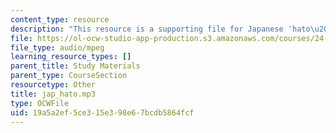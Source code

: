 ```yaml
---
content_type: resource
description: "This resource is a supporting file for Japanese 'hato\u2014hatto'."
file: https://ol-ocw-studio-app-production.s3.amazonaws.com/courses/24-901-language-and-its-structure-i-phonology-fall-2010/19a5a2ef5ce315e398e67bcdb5864fcf_jap_hato.mp3
file_type: audio/mpeg
learning_resource_types: []
parent_title: Study Materials
parent_type: CourseSection
resourcetype: Other
title: jap_hato.mp3
type: OCWFile
uid: 19a5a2ef-5ce3-15e3-98e6-7bcdb5864fcf
---
```

